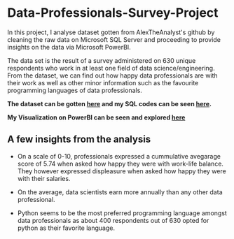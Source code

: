 # Data-Professionals-Survey-Project
In this project, I analyse dataset gotten from AlexTheAnalyst's github by cleaning the raw data on Microsoft SQL Server and proceeding to provide insights on the data via Microsoft PowerBI.

The data set is the result of a survey administered on 630 unique respondents who work in at least one field of data science/engineering.
From the dataset, we can find out how happy data professionals are with their work as well as other minor information such as the favourite programming languages of data professionals.

**The dataset can be gotten [here](https://github.com/AlexTheAnalyst/Power-BI/blob/main/Power%20BI%20-%20Final%20Project.xlsx) and my SQL codes can be seen [here](https://github.com/DonOfJustice/Data-Professionals-Survey-Project/blob/main/data%20professionals%20survey%20SQL%20codes.sql).** 

**My Visualization on PowerBI can be seen and explored [here](https://app.powerbi.com/groups/me/reports/069d80b1-ccc2-4d17-864e-74de366405c1/ReportSection)**

## A few insights from the analysis

- On a scale of 0-10, professionals expressed a cummulative avegarage score of 5.74 when asked how happy they were with work-life balance. They however expressed displeasure when asked how happy they were with their salaries.

- On the average, data scientists earn more annually than any other data professional.

- Python seems to be the most preferred programming language amongst data professionals as about 400 respondents out of 630 opted for python as their favorite language. 
